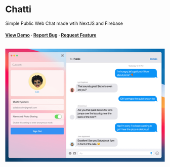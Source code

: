 # Chatti

Simple Public Web Chat made wtih NextJS and Firebase

<h4>
    <a href="https://chatti.vercel.app/">View Demo</a>
  <span> · </span>
    <a href="https://github.com/hyamero/chatti/issues">Report Bug</a>
  <span> · </span>
    <a href="https://github.com/hyamero/chatti/issues">Request Feature</a>
  </h4>

<br />

<div align="center"> 
  <img src="/public/assets/chatti-sample.png" alt="screenshot" />
</div>
